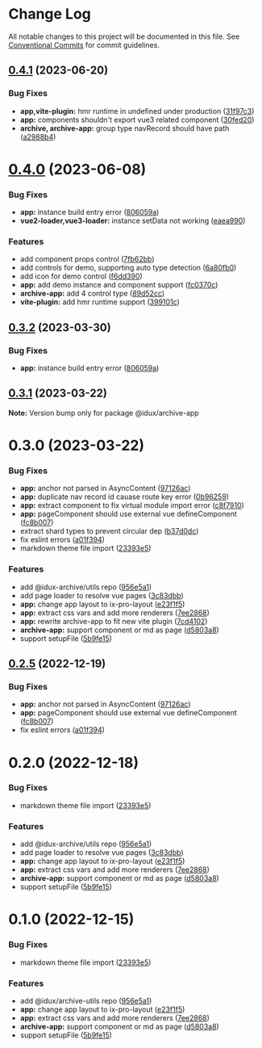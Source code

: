 # Change Log

All notable changes to this project will be documented in this file.
See [Conventional Commits](https://conventionalcommits.org) for commit guidelines.

## [0.4.1](https://github.com/IDuxFE/archive/compare/v0.4.0...v0.4.1) (2023-06-20)

### Bug Fixes

- **app,vite-plugin:** hmr runtime in undefined under production ([31f97c3](https://github.com/IDuxFE/archive/commit/31f97c302d8536cf23d6d80161bfd4da5c9be5f9))
- **app:** components shouldn't export vue3 related component ([30fed20](https://github.com/IDuxFE/archive/commit/30fed20fe6a7bc6085648b086a74d9ef471d78f6))
- **archive, archive-app:** group type navRecord should have path ([a2988b4](https://github.com/IDuxFE/archive/commit/a2988b417329bf2f2904f5437d49af3823d480ec))

# [0.4.0](https://github.com/IDuxFE/archive/compare/v0.3.1...v0.4.0) (2023-06-08)

### Bug Fixes

- **app:** instance build entry error ([806059a](https://github.com/IDuxFE/archive/commit/806059adcf058ec4f6a6ad941b2fc95a375cdd44))
- **vue2-loader,vue3-loader:** instance setData not working ([eaea990](https://github.com/IDuxFE/archive/commit/eaea990b3e5db376fb6c6ae3a7de74690925e16e))

### Features

- add component props control ([7fb62bb](https://github.com/IDuxFE/archive/commit/7fb62bb9c882d66a1732c3f24bb241f4f169ba00))
- add controls for demo, supporting auto type detection ([6a80fb0](https://github.com/IDuxFE/archive/commit/6a80fb096a4c2beceff617f28efaf4575409f3db))
- add icon for demo control ([f6dd390](https://github.com/IDuxFE/archive/commit/f6dd3906a42866af9286433e3854b95909bd8db8))
- **app:** add demo instance and component support ([fc0370c](https://github.com/IDuxFE/archive/commit/fc0370cb208159f06badfceb784620109f5698dc))
- **archive-app:** add 4 control type ([89d52cc](https://github.com/IDuxFE/archive/commit/89d52cc14d648843d9d2ca1cc44fdc0b650ddfa1))
- **vite-plugin:** add hmr runtime support ([399101c](https://github.com/IDuxFE/archive/commit/399101c02f38b2b6f00074a65dc6dbb7483df698))

## [0.3.2](https://github.com/IDuxFE/archive/compare/v0.3.1...v0.3.2) (2023-03-30)

### Bug Fixes

- **app:** instance build entry error ([806059a](https://github.com/IDuxFE/archive/commit/806059adcf058ec4f6a6ad941b2fc95a375cdd44))

## [0.3.1](https://github.com/IDuxFE/archive/compare/v0.3.0...v0.3.1) (2023-03-22)

**Note:** Version bump only for package @idux/archive-app

# 0.3.0 (2023-03-22)

### Bug Fixes

- **app:** anchor not parsed in AsyncContent ([97126ac](https://github.com/IDuxFE/archive/commit/97126acc40bddf4421b97cbca41cd676d3411982))
- **app:** duplicate nav record id cauase route key error ([0b96259](https://github.com/IDuxFE/archive/commit/0b962590131ce6fcb691d85e1352cdf0d4bd9495))
- **app:** extract component to fix virtual module import error ([c8f7910](https://github.com/IDuxFE/archive/commit/c8f7910fe37c3f6c6a9f6ae5248e3a02f105fb1d))
- **app:** pageComponent should use external vue defineComponent ([fc8b007](https://github.com/IDuxFE/archive/commit/fc8b007c99c93ddd47d195765bdb684cd22e3ffb))
- extract shard types to prevent circular dep ([b37d0dc](https://github.com/IDuxFE/archive/commit/b37d0dc5f498150167605add2882e3805bb73862))
- fix eslint errors ([a01f394](https://github.com/IDuxFE/archive/commit/a01f39458f9b70599509f33e818161f90503c14f))
- markdown theme file import ([23393e5](https://github.com/IDuxFE/archive/commit/23393e53a61cc5965010a660f2fc118c4b43d1b2))

### Features

- add @idux-archive/utils repo ([956e5a1](https://github.com/IDuxFE/archive/commit/956e5a118a03609edc1b3e6447407903c8e61e1d))
- add page loader to resolve vue pages ([3c83dbb](https://github.com/IDuxFE/archive/commit/3c83dbbbc3c11527fd1edc19bd4c7a1b2c4c546a))
- **app:** change app layout to ix-pro-layout ([e23f1f5](https://github.com/IDuxFE/archive/commit/e23f1f595c907880767c333ab8ea94ff807d28ed))
- **app:** extract css vars and add more renderers ([7ee2868](https://github.com/IDuxFE/archive/commit/7ee28684ac3e1864702345678c491662873d1c2d))
- **app:** rewrite archive-app to fit new vite plugin ([7cd4102](https://github.com/IDuxFE/archive/commit/7cd4102bdd1c6d448288a4e6dc99481ad692bfd0))
- **archive-app:** support component or md as page ([d5803a8](https://github.com/IDuxFE/archive/commit/d5803a841ef63cfd213b730f56afab4ccb797aad))
- support setupFile ([5b9fe15](https://github.com/IDuxFE/archive/commit/5b9fe152d0d0dcd313987970e26b2f093974fdb9))

## [0.2.5](https://github.com/IDuxFE/archive/compare/v0.2.4...v0.2.5) (2022-12-19)

### Bug Fixes

- **app:** anchor not parsed in AsyncContent ([97126ac](https://github.com/IDuxFE/archive/commit/97126acc40bddf4421b97cbca41cd676d3411982))
- **app:** pageComponent should use external vue defineComponent ([fc8b007](https://github.com/IDuxFE/archive/commit/fc8b007c99c93ddd47d195765bdb684cd22e3ffb))
- fix eslint errors ([a01f394](https://github.com/IDuxFE/archive/commit/a01f39458f9b70599509f33e818161f90503c14f))

# 0.2.0 (2022-12-18)

### Bug Fixes

- markdown theme file import ([23393e5](https://github.com/IDuxFE/archive/commit/23393e53a61cc5965010a660f2fc118c4b43d1b2))

### Features

- add @idux-archive/utils repo ([956e5a1](https://github.com/IDuxFE/archive/commit/956e5a118a03609edc1b3e6447407903c8e61e1d))
- add page loader to resolve vue pages ([3c83dbb](https://github.com/IDuxFE/archive/commit/3c83dbbbc3c11527fd1edc19bd4c7a1b2c4c546a))
- **app:** change app layout to ix-pro-layout ([e23f1f5](https://github.com/IDuxFE/archive/commit/e23f1f595c907880767c333ab8ea94ff807d28ed))
- **app:** extract css vars and add more renderers ([7ee2868](https://github.com/IDuxFE/archive/commit/7ee28684ac3e1864702345678c491662873d1c2d))
- **archive-app:** support component or md as page ([d5803a8](https://github.com/IDuxFE/archive/commit/d5803a841ef63cfd213b730f56afab4ccb797aad))
- support setupFile ([5b9fe15](https://github.com/IDuxFE/archive/commit/5b9fe152d0d0dcd313987970e26b2f093974fdb9))

# 0.1.0 (2022-12-15)

### Bug Fixes

- markdown theme file import ([23393e5](https://github.com/IDuxFE/archive/commit/23393e53a61cc5965010a660f2fc118c4b43d1b2))

### Features

- add @idux/archive-utils repo ([956e5a1](https://github.com/IDuxFE/archive/commit/956e5a118a03609edc1b3e6447407903c8e61e1d))
- **app:** change app layout to ix-pro-layout ([e23f1f5](https://github.com/IDuxFE/archive/commit/e23f1f595c907880767c333ab8ea94ff807d28ed))
- **app:** extract css vars and add more renderers ([7ee2868](https://github.com/IDuxFE/archive/commit/7ee28684ac3e1864702345678c491662873d1c2d))
- **archive-app:** support component or md as page ([d5803a8](https://github.com/IDuxFE/archive/commit/d5803a841ef63cfd213b730f56afab4ccb797aad))
- support setupFile ([5b9fe15](https://github.com/IDuxFE/archive/commit/5b9fe152d0d0dcd313987970e26b2f093974fdb9))
